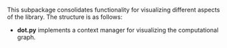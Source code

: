 This subpackage consolidates functionality for visualizing different aspects of the library. The structure is as follows:

- **dot.py** implements a context manager for visualizing the computational graph.